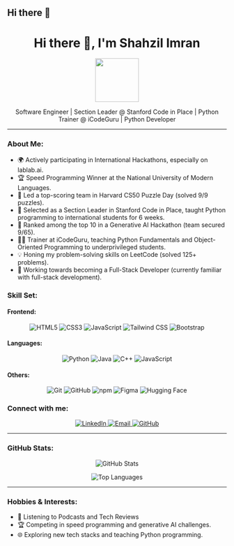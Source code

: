 ## Hi there 👋

<h1 align="center">Hi there 👋, I'm Shahzil Imran</h1>

<p align="center">
  <img src="https://github.com/your-profile-picture.png" width="100" height="100" />
</p>

<p align="center">
  Software Engineer | Section Leader @ Stanford Code in Place | Python Trainer @ iCodeGuru | Python Developer
</p>

---

### About Me:

- 🌍 Actively participating in International Hackathons, especially on lablab.ai.
- 🏆 Speed Programming Winner at the National University of Modern Languages.
- 🧩 Led a top-scoring team in Harvard CS50 Puzzle Day (solved 9/9 puzzles).
- 🏅 Selected as a Section Leader in Stanford Code in Place, taught Python programming to international students for 6 weeks.
- 🥇 Ranked among the top 10 in a Generative AI Hackathon (team secured 9/65).
- 👨‍🏫 Trainer at iCodeGuru, teaching Python Fundamentals and Object-Oriented Programming to underprivileged students.
- 💡 Honing my problem-solving skills on LeetCode (solved 125+ problems).
- 🌱 Working towards becoming a Full-Stack Developer (currently familiar with full-stack development).

### Skill Set:

#### Frontend:
<p align="center">
  <img src="https://img.shields.io/badge/HTML5-E34F26?style=for-the-badge&logo=html5&logoColor=white" alt="HTML5" />
  <img src="https://img.shields.io/badge/CSS3-1572B6?style=for-the-badge&logo=css3&logoColor=white" alt="CSS3" />
  <img src="https://img.shields.io/badge/JavaScript-F7DF1E?style=for-the-badge&logo=javascript&logoColor=black" alt="JavaScript" />
  <img src="https://img.shields.io/badge/Tailwind_CSS-38B2AC?style=for-the-badge&logo=tailwind-css&logoColor=white" alt="Tailwind CSS" />
  <img src="https://img.shields.io/badge/Bootstrap-7952B3?style=for-the-badge&logo=bootstrap&logoColor=white" alt="Bootstrap" />
</p>

#### Languages:
<p align="center">
  <img src="https://img.shields.io/badge/Python-3776AB?style=for-the-badge&logo=python&logoColor=white" alt="Python" />
  <img src="https://img.shields.io/badge/Java-007396?style=for-the-badge&logo=java&logoColor=white" alt="Java" />
  <img src="https://img.shields.io/badge/C++-00599C?style=for-the-badge&logo=cplusplus&logoColor=white" alt="C++" />
  <img src="https://img.shields.io/badge/JavaScript-F7DF1E?style=for-the-badge&logo=javascript&logoColor=black" alt="JavaScript" />
</p>

#### Others:
<p align="center">
  <img src="https://img.shields.io/badge/Git-F05032?style=for-the-badge&logo=git&logoColor=white" alt="Git" />
  <img src="https://img.shields.io/badge/GitHub-100000?style=for-the-badge&logo=github&logoColor=white" alt="GitHub" />
  <img src="https://img.shields.io/badge/npm-CB3837?style=for-the-badge&logo=npm&logoColor=white" alt="npm" />
  <img src="https://img.shields.io/badge/Figma-F24E1E?style=for-the-badge&logo=figma&logoColor=white" alt="Figma" />
  <img src="https://img.shields.io/badge/Hugging_Face-FFAE0D?style=for-the-badge&logo=hugging-face&logoColor=black" alt="Hugging Face" />
</p>

### Connect with me:

<p align="center">
  <a href="https://www.linkedin.com/in/shahzilimran" target="_blank">
    <img src="https://img.shields.io/badge/LinkedIn-0077B5?style=for-the-badge&logo=linkedin&logoColor=white" alt="LinkedIn" />
  </a>
  <a href="mailto:shahzil.imran@example.com" target="_blank">
    <img src="https://img.shields.io/badge/Email-D14836?style=for-the-badge&logo=gmail&logoColor=white" alt="Email" />
  </a>
  <a href="https://github.com/shahzilimran" target="_blank">
    <img src="https://img.shields.io/badge/GitHub-100000?style=for-the-badge&logo=github&logoColor=white" alt="GitHub" />
  </a>
</p>

---

### GitHub Stats:

<p align="center">
  <img src="https://github-readme-stats.vercel.app/api?username=shahzilimran&show_icons=true&theme=radical" alt="GitHub Stats" />
</p>

<p align="center">
  <img src="https://github-readme-stats.vercel.app/api/top-langs/?username=shahzilimran&layout=compact&theme=radical" alt="Top Languages" />
</p>

---

### Hobbies & Interests:
- 🎨 Listening to Podcasts and Tech Reviews
- 🏆 Competing in speed programming and generative AI challenges.
- 🌐 Exploring new tech stacks and teaching Python programming.

